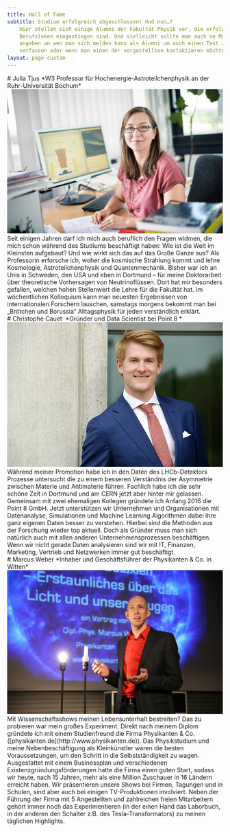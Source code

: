 ```yaml
---
title: Hall of Fame
subtitle: Studium erfolgreich abgeschlossen! Und nun…?
    Hier stellen sich einige Alumni der Fakultät Physik vor, die erfolgreich ins
    Berufsleben eingestiegen sind. Und vielleicht sollte man auch ne Mailadresse
    angeben an wen man sich melden kann als Alumni um auch einen Text zu
    verfassen oder wenn man einen der vorgestellten kontaktieren möchte
layout: page-custom
---
```


<div class="box" markdown="1">
# Julia Tjus
*W3 Professur für Hochenergie-Astroteilchenphysik an der Ruhr-Universität
Bochum*  
<span class="image left wall-of-fame">
  <img src="images/wall_of_fame/wof-tjus.jpg" alt="">
</span>
Seit einigen Jahren darf ich mich auch beruflich den Fragen widmen, die mich
schon während des Studiums beschäftigt haben: Wie ist die Welt im Kleinsten
aufgebaut? Und wie wirkt sich das auf das Große Ganze aus? Als Professorin
erforsche ich, woher die kosmische Strahlung kommt und lehre Kosmologie,
Astroteilchenphysik und Quantenmechanik. Bisher war ich an Unis in Schweden,
den USA und eben in Dortmund – für meine Doktorarbeit über theoretische
Vorhersagen von Neutrinoflüssen. Dort hat mir besonders gefallen, welchen
hohen Stellenwert die Lehre für die Fakultät hat. Im wöchentlichen
Kolloquium kann man neuesten Ergebnissen von internationalen Forschern
lauschen, samstags morgens bekommt man bei „Brötchen und Borussia“
Alltagsphysik für jeden verständlich erklärt.
</div>

<div class="box" markdown="1">
# Christophe Cauet 
*Gründer und Data Scientist bei Point 8 *  
<span class="image right wall-of-fame">
  <!-- adjusting the image position a little bit to the left via object-position -->
  <img src="images/wall_of_fame/wof-ccauet.jpg" alt="" style="object-position: 90%;">
</span>
Während meiner Promotion habe ich in den Daten des LHCb-Detektors Prozesse
untersucht die zu einem besseren Verständnis der Asymmetrie zwischen Materie und
Antimaterie führen. Fachlich habe ich die sehr schöne Zeit in Dortmund und am
CERN jetzt aber hinter mir gelassen. Gemeinsam mit zwei ehemaligen Kollegen
gründete ich Anfang 2016 die Point 8 GmbH. Jetzt unterstützen wir Unternehmen
und Organisationen mit Datenanalyse, Simulationen und Machine Learning
Algorithmen dabei ihre ganz eigenen Daten besser zu verstehen. Hierbei sind die
Methoden aus der Forschung wieder top aktuell. Doch als Gründer muss man sich
natürlich auch mit allen anderen Unternehmensprozessen beschäftigen. Wenn wir
nicht gerade Daten analysieren sind wir mit IT, Finanzen, Marketing, Vertrieb
und Netzwerken immer gut beschäftigt. 
</div>

<div class="box" markdown="1">
# Marcus Weber
*Inhaber und Geschäftsführer der Physikanten & Co. in Witten*  
<span class="image left wall-of-fame">
  <img src="images/wall_of_fame/wof-mweber.jpg" alt="">
</span>
Mit Wissenschaftsshows meinen Lebensunterhalt bestreiten? Das zu probieren war
mein großes Experiment.  
Direkt nach meinem Diplom gründete ich mit einem Studienfreund die Firma
Physikanten & Co. ([physikanten.de](http://www.physikanten.de)).  
Das Physikstudium und meine Nebenbeschäftigung als Kleinkünstler waren die
besten Voraussetzungen, um den Schritt in die Selbstständigkeit zu wagen.
Ausgestattet mit einem Businessplan und verschiedenen
Existenzgründungsförderungen hatte die Firma einen guten Start, sodass wir
heute, nach 15 Jahren, mehr als eine Million Zuschauer in 16 Ländern erreicht
haben. Wir präsentieren unsere Shows bei Firmen, Tagungen und in Schulen, sind
aber auch bei einigen TV-Produktionen involviert. Neben der Führung der Firma
mit 5 Angestellten und zahlreichen freien Mitarbeitern gehört immer noch das
Experimentieren (in der einen Hand das Laborbuch, in der anderen den Schalter
z.B. des Tesla-Transformators) zu meinen täglichen Highlights.
</div>
